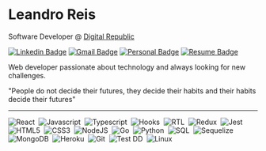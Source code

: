 # Leandro Reis

Software Developer @ [Digital Republic](https://www.digitalrepublic.com.br/) 

[![Linkedin Badge](https://img.shields.io/badge/-Leandro%20Reis-166775?style=flat-square&logo=Linkedin&logoColor=white&link=https://www.linkedin.com/in/leandrofcr/)](https://www.linkedin.com/in/leandrofcr) 
[![Gmail Badge](https://img.shields.io/badge/-lleandrofr@gmail.com-166775?style=flat-square&logo=Gmail&logoColor=white&link=mailto:lleandrofr@gmail.com)](mailto:lleandrofr@gmail.com)
[![Personal Badge](https://img.shields.io/badge/-Personal%20Page-166775?style=flat-square&logo=Vercel&logoColor=white&link=https://leandrofcr.vercel.app)](https://leandrofcr.vercel.app)
[![Resume Badge](https://img.shields.io/badge/-Resume-166775?style=flat-square&logo=Read.cv&logoColor=white&link=https://drive.google.com/file/d/1P4zH0p7V8NCveThheONu1Wtr1YUlZgjo/view?usp=sharing)](https://drive.google.com/file/d/1P4zH0p7V8NCveThheONu1Wtr1YUlZgjo/view?usp=sharing)

Web developer passionate about technology and always looking for new challenges.

"People do not decide their futures, they decide their habits and their habits decide their futures"

---

![React](https://img.shields.io/badge/-React-2F3134?style=flat-square&logo=react&logoColor=61DAFB)&nbsp;
![Javascript](https://img.shields.io/badge/-Javascript-2F3134?style=flat-square&logo=javascript&logoColor=yellow)&nbsp;
![Typescript](https://img.shields.io/badge/-TypeScript-2F3134?style=flat-square&logo=typescript&logoColor=3178C6)&nbsp;
![Hooks](https://img.shields.io/badge/-2F3134-2F3134?style=flat-square&logo=react&logoColor=61DAFB)&nbsp;
![RTL](https://img.shields.io/badge/-RTL-2F3134?style=flat-square&logo=react&logoColor=61DAFB)&nbsp;
![Redux](https://img.shields.io/badge/-Redux-2F3134?style=flat-square&logo=redux&logoColor=764ABC)&nbsp;
![Jest](https://img.shields.io/badge/-Jest-2F3134?style=flat-square&logo=jest&logoColor=C21325)&nbsp;
![HTML5](https://img.shields.io/badge/-HTML-2F3134?style=flat-square&logo=html5&logoColor=E34F26)&nbsp;
![CSS3](https://img.shields.io/badge/-CSS-2F3134?style=flat-square&logo=css3&logoColor=1572B6)&nbsp;
![NodeJS](https://img.shields.io/badge/-Node.Js-2F3134?style=flat-square&logo=node.js&logoColor=339933)&nbsp;
![Go](https://img.shields.io/badge/-Go-2F3134?style=flat-square&logo=go&logoColor=00ADD8)&nbsp;
![Python](https://img.shields.io/badge/-Python-2F3134?style=flat-square&logo=python&logoColor=3776AB)&nbsp;
![SQL](https://img.shields.io/badge/-MySQL-2F3134?style=flat-square&logo=mysql&logoColor=4479A1)&nbsp;
![Sequelize](https://img.shields.io/badge/-Sequelize-2F3134?style=flat-square&logo=sequelize&logoColor=52B0E7)&nbsp;
![MongoDB](https://img.shields.io/badge/-MongoDB-2F3134?style=flat-square&logo=mongodb&logoColor=47A248)&nbsp;
![Heroku](https://img.shields.io/badge/-Heroku-2F3134?style=flat-square&logo=heroku&logoColor=430098)&nbsp;
![Git](https://img.shields.io/badge/-Git-2F3134?style=flat-square&logo=git&logoColor=F05032)&nbsp;
![Test DD](https://img.shields.io/badge/-TDD-2F3134?style=flat-square)&nbsp;
![Linux](https://img.shields.io/badge/-Linux-2F3134?style=flat-square&logo=linux&logoColor=FCC624)&nbsp;
